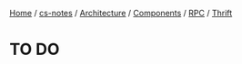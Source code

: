 [Home](https://mengxianbin.github.io) /
[cs-notes](https://mengxianbin.github.io/cs-notes/site) /
[Architecture](https://mengxianbin.github.io/cs-notes/site/Architecture) /
[Components](https://mengxianbin.github.io/cs-notes/site/Architecture/Components) /
[RPC](https://mengxianbin.github.io/cs-notes/site/Architecture/Components/RPC) /
[Thrift](https://mengxianbin.github.io/cs-notes/site/Architecture/Components/RPC/Thrift)

# TO DO
